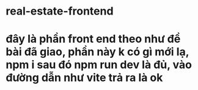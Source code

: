 # real-estate-frontend

# đây là phần front end theo như đề bài đã giao, phần này k có gì mới lạ, npm i sau đó npm run dev là đủ, vào đường dẫn như vite trả ra là ok